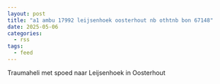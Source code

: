 ```yaml
---
layout: post
title: "a1 ambu 17992 leijsenhoek oosterhout nb othtnb bon 67148"
date: 2025-05-06
categories: 
  - rss
tags: 
  - feed
---
```


Traumaheli met spoed naar Leijsenhoek in Oosterhout
